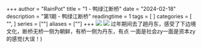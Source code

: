 +++
author = "RainPot"
title = "1 - 鸭绿江断桥"
date = "2024-02-18"
description = "第1期 - 鸭绿江断桥"
readingtime = 1
tags = [
]
categories = [
"",
]
series = [""]
aliases = [""]
+++
![](/images/Pasted%20image%2020240219223858.png)
![](/images/Pasted%20image%2020240219224159.png)
过年期间去了趟丹东，感受了下边境文化，断桥无桥一侧为朝鲜，有桥一侧为丹东，有点 一面是社会zy一面是资本zy的感觉(大误！)


